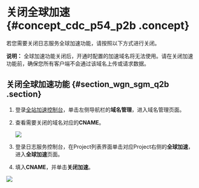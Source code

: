 # 关闭全球加速 {#concept_cdc_p54_p2b .concept}

若您需要关闭日志服务全球加速功能，请按照以下方式进行关闭。

**说明：** 全球加速功能关闭后，开通时配置的加速域名将无法使用。请在关闭加速功能前，确保您所有客户端不会通过该域名上传或请求数据。

## 关闭全球加速功能 {#section_wgn_sgm_q2b .section}

1.  登录[全站加速控制台](https://dcdn.console.aliyun.com/)，单击左侧导航栏的**域名管理**，进入域名管理页面。
2.  查看需要关闭的域名对应的**CNAME**。

    ![](http://static-aliyun-doc.oss-cn-hangzhou.aliyuncs.com/assets/img/16818/15368203948070_zh-CN.png)

3.  登录日志服务控制台，在Project列表界面单击对应Project右侧的**全球加速**，进入**全球加速**页面。
4.  填入**CNAME**，并单击**关闭加速**。

![](http://static-aliyun-doc.oss-cn-hangzhou.aliyuncs.com/assets/img/16818/15368203948071_zh-CN.png)

